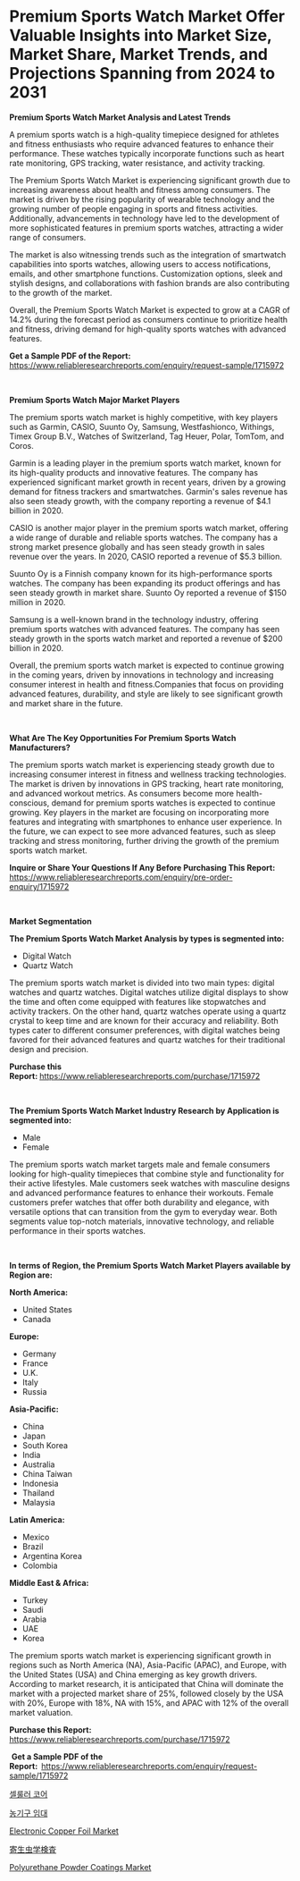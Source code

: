 <p><h1>Premium Sports Watch Market Offer Valuable Insights into Market Size, Market Share, Market Trends, and Projections Spanning from 2024 to 2031</h1></p><p><strong>Premium Sports Watch Market Analysis and Latest Trends</strong></p>
<p><p>A premium sports watch is a high-quality timepiece designed for athletes and fitness enthusiasts who require advanced features to enhance their performance. These watches typically incorporate functions such as heart rate monitoring, GPS tracking, water resistance, and activity tracking.</p><p>The Premium Sports Watch Market is experiencing significant growth due to increasing awareness about health and fitness among consumers. The market is driven by the rising popularity of wearable technology and the growing number of people engaging in sports and fitness activities. Additionally, advancements in technology have led to the development of more sophisticated features in premium sports watches, attracting a wider range of consumers.</p><p>The market is also witnessing trends such as the integration of smartwatch capabilities into sports watches, allowing users to access notifications, emails, and other smartphone functions. Customization options, sleek and stylish designs, and collaborations with fashion brands are also contributing to the growth of the market.</p><p>Overall, the Premium Sports Watch Market is expected to grow at a CAGR of 14.2% during the forecast period as consumers continue to prioritize health and fitness, driving demand for high-quality sports watches with advanced features.</p></p>
<p><strong>Get a Sample PDF of the Report:&nbsp;</strong> <a href="https://www.reliableresearchreports.com/enquiry/request-sample/1715972">https://www.reliableresearchreports.com/enquiry/request-sample/1715972</a></p>
<p>&nbsp;</p>
<p><strong>Premium Sports Watch Major Market Players</strong></p>
<p><p>The premium sports watch market is highly competitive, with key players such as Garmin, CASIO, Suunto Oy, Samsung, Westfashionco, Withings, Timex Group B.V., Watches of Switzerland, Tag Heuer, Polar, TomTom, and Coros. </p><p>Garmin is a leading player in the premium sports watch market, known for its high-quality products and innovative features. The company has experienced significant market growth in recent years, driven by a growing demand for fitness trackers and smartwatches. Garmin's sales revenue has also seen steady growth, with the company reporting a revenue of $4.1 billion in 2020.</p><p>CASIO is another major player in the premium sports watch market, offering a wide range of durable and reliable sports watches. The company has a strong market presence globally and has seen steady growth in sales revenue over the years. In 2020, CASIO reported a revenue of $5.3 billion.</p><p>Suunto Oy is a Finnish company known for its high-performance sports watches. The company has been expanding its product offerings and has seen steady growth in market share. Suunto Oy reported a revenue of $150 million in 2020.</p><p>Samsung is a well-known brand in the technology industry, offering premium sports watches with advanced features. The company has seen steady growth in the sports watch market and reported a revenue of $200 billion in 2020.</p><p>Overall, the premium sports watch market is expected to continue growing in the coming years, driven by innovations in technology and increasing consumer interest in health and fitness.Companies that focus on providing advanced features, durability, and style are likely to see significant growth and market share in the future.</p></p>
<p>&nbsp;</p>
<p><strong>What Are The Key Opportunities For Premium Sports Watch Manufacturers?</strong></p>
<p><p>The premium sports watch market is experiencing steady growth due to increasing consumer interest in fitness and wellness tracking technologies. The market is driven by innovations in GPS tracking, heart rate monitoring, and advanced workout metrics. As consumers become more health-conscious, demand for premium sports watches is expected to continue growing. Key players in the market are focusing on incorporating more features and integrating with smartphones to enhance user experience. In the future, we can expect to see more advanced features, such as sleep tracking and stress monitoring, further driving the growth of the premium sports watch market.</p></p>
<p><strong>Inquire or Share Your Questions If Any Before Purchasing This Report:</strong> <a href="https://www.reliableresearchreports.com/enquiry/pre-order-enquiry/1715972">https://www.reliableresearchreports.com/enquiry/pre-order-enquiry/1715972</a></p>
<p>&nbsp;</p>
<p><strong>Market Segmentation</strong></p>
<p><strong>The Premium Sports Watch Market Analysis by types is segmented into:</strong></p>
<p><ul><li>Digital Watch</li><li>Quartz Watch</li></ul></p>
<p><p>The premium sports watch market is divided into two main types: digital watches and quartz watches. Digital watches utilize digital displays to show the time and often come equipped with features like stopwatches and activity trackers. On the other hand, quartz watches operate using a quartz crystal to keep time and are known for their accuracy and reliability. Both types cater to different consumer preferences, with digital watches being favored for their advanced features and quartz watches for their traditional design and precision.</p></p>
<p><strong>Purchase this Report:&nbsp;</strong><a href="https://www.reliableresearchreports.com/purchase/1715972">https://www.reliableresearchreports.com/purchase/1715972</a></p>
<p>&nbsp;</p>
<p><strong>The Premium Sports Watch Market Industry Research by Application is segmented into:</strong></p>
<p><ul><li>Male</li><li>Female</li></ul></p>
<p><p>The premium sports watch market targets male and female consumers looking for high-quality timepieces that combine style and functionality for their active lifestyles. Male customers seek watches with masculine designs and advanced performance features to enhance their workouts. Female customers prefer watches that offer both durability and elegance, with versatile options that can transition from the gym to everyday wear. Both segments value top-notch materials, innovative technology, and reliable performance in their sports watches.</p></p>
<p>&nbsp;</p>
<p><strong>In terms of Region, the Premium Sports Watch Market Players available by Region are:</strong></p>
<p>
    <p> <strong> North America: </strong>
        <ul>
            <li>United States</li>
            <li>Canada</li>
        </ul>
        </p> 
    <p> <strong> Europe: </strong>
        <ul>
            <li>Germany</li>
            <li>France</li>
            <li>U.K.</li>
            <li>Italy</li>
            <li>Russia</li>
        </ul>
        </p> 
    <p> <strong> Asia-Pacific: </strong>
        <ul>
            <li>China</li>
            <li>Japan</li>
            <li>South Korea</li>
            <li>India</li>
            <li>Australia</li>
            <li>China Taiwan</li>
            <li>Indonesia</li>
            <li>Thailand</li>
            <li>Malaysia</li>
        </ul>
        </p> 
    <p> <strong> Latin America: </strong>
        <ul>
            <li>Mexico</li>
            <li>Brazil</li>
            <li>Argentina Korea</li>
            <li>Colombia</li>
        </ul>
        </p> 
    <p> <strong> Middle East & Africa: </strong>
        <ul>
            <li>Turkey</li>
            <li>Saudi</li>
            <li>Arabia</li>
            <li>UAE</li>
            <li>Korea</li>
        </ul>
    </p>
    </p>
<p><p>The premium sports watch market is experiencing significant growth in regions such as North America (NA), Asia-Pacific (APAC), and Europe, with the United States (USA) and China emerging as key growth drivers. According to market research, it is anticipated that China will dominate the market with a projected market share of 25%, followed closely by the USA with 20%, Europe with 18%, NA with 15%, and APAC with 12% of the overall market valuation.</p></p>
<p><strong>Purchase this Report: </strong><a href="https://www.reliableresearchreports.com/purchase/1715972">https://www.reliableresearchreports.com/purchase/1715972</a></p>
<p>&nbsp;<strong>Get a Sample PDF of the Report:&nbsp;&nbsp;</strong><a href="https://www.reliableresearchreports.com/enquiry/request-sample/1715972">https://www.reliableresearchreports.com/enquiry/request-sample/1715972</a></p>
<p><strong></strong></p>
<p><p><a href="https://medium.com/@frankpeters35/%EC%84%B8%ED%8F%AC%ED%95%B5-%EC%8B%9C%EC%9E%A5-%EB%B6%84%EC%84%9D-%EB%B0%8F-2024%EB%85%84%EB%B6%80%ED%84%B0-2031%EB%85%84%EA%B9%8C%EC%A7%80-%EC%98%88%EC%B8%A1%EB%90%9C-%ED%81%AC%EA%B8%B0%EC%9E%85%EB%8B%88%EB%8B%A4-7d1749fb55da">셀룰러 코어</a></p><p><a href="https://medium.com/@frankpeters35/%EB%86%8D%EC%97%85-%EC%9E%A5%EB%B9%84-%EC%9E%84%EB%8C%80-%EC%8B%9C%EC%9E%A5-2031%EB%85%84%EA%B9%8C%EC%A7%80%EC%9D%98-%EC%B6%94%EC%84%B8-%EC%98%88%EC%B8%A1-%EB%B0%8F-%EA%B2%BD%EC%9F%81-%EB%B6%84%EC%84%9D-5a936513b0fc">농기구 임대</a></p><p><a href="https://github.com/PeterParrish5/Market-Research-Report-List-3/blob/main/electronic-copper-foil-market.md">Electronic Copper Foil Market</a></p><p><a href="https://medium.com/@dioncollins8227/%E6%AC%A1%E3%81%AE%E6%96%87%E7%AB%A0%E3%82%92%E6%97%A5%E6%9C%AC%E8%AA%9E%E3%81%AB%E7%BF%BB%E8%A8%B3%E3%81%97%E3%81%A6%E3%81%8F%E3%81%A0%E3%81%95%E3%81%84-2024%E5%B9%B4%E3%81%8B%E3%82%892031%E5%B9%B4%E3%81%BE%E3%81%A7%E3%81%AE%E6%9C%9F%E9%96%93%E3%81%AE%E5%AF%84%E7%94%9F%E8%99%AB%E5%AD%A6%E6%A4%9C%E6%9F%BB%E5%B8%82%E5%A0%B4%E5%88%86%E6%9E%90%E3%81%A8%E4%BA%88%E6%B8%AC-d16c0474ad89">寄生虫学検査</a></p><p><a href="https://view.publitas.com/reportprime-1/polyurethane-powder-coatings-market-research-report-forecasted-for-period-from-2024-2031-by-market-type-market-application-and-region/">Polyurethane Powder Coatings Market</a></p></p>
